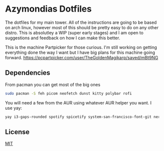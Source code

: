 # Azymondias Dotfiles

The dotfiles for my main tower.  All of the instructions are going to be based on arch linux, however most of this should be pretty easy to do on any other distro. This is absolutley a WIP (super early stages) and I am open to suggestions and feedback on how I can make this better.

This is the machine Partpicker for those curious.  I'm still working on getting everything done the way I want but I have big plans for this machine going forward.  https://pcpartpicker.com/user/TheGoldenMagikarp/saved/mBt9NG

## Dependencies

From pacman you can get most of the big ones

```bash
sudo pacman -S feh picom neofetch dunst kitty polybar rofi
```
You will need a few from the AUR using whatever AUR helper you want.  I use yay:

```bash
yay i3-gaps-rounded spotify spicetify system-san-francisco-font-git nerd-fonts-complete adobe-source-code-pro-fonts noto-fonts
```


## License
[MIT](https://choosealicense.com/licenses/mit/)
